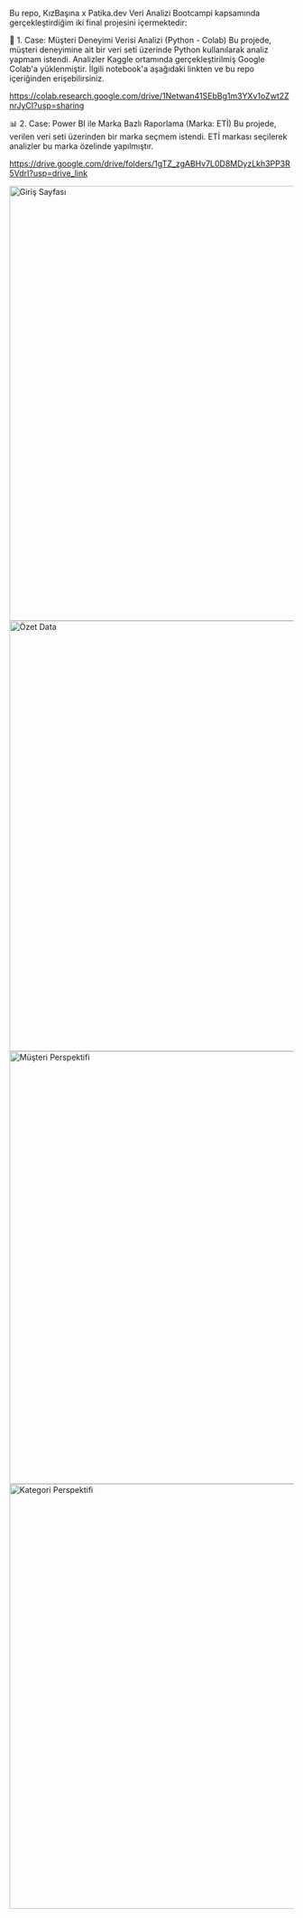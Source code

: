 Bu repo, KızBaşına x Patika.dev Veri Analizi Bootcampi kapsamında gerçekleştirdiğim iki final projesini içermektedir:

🧪 1. Case: Müşteri Deneyimi Verisi Analizi (Python - Colab)
Bu projede, müşteri deneyimine ait bir veri seti üzerinde Python kullanılarak analiz yapmam istendi.
Analizler Kaggle ortamında gerçekleştirilmiş Google Colab'a yüklenmiştir.
İlgili notebook'a aşağıdaki linkten ve bu repo içeriğinden erişebilirsiniz.

  https://colab.research.google.com/drive/1Netwan41SEbBg1m3YXv1oZwt2ZnrJyCI?usp=sharing

📊 2. Case: Power BI ile Marka Bazlı Raporlama (Marka: ETİ)
Bu projede, verilen veri seti üzerinden bir marka seçmem istendi. ETİ markası seçilerek analizler bu marka özelinde yapılmıştır.

https://drive.google.com/drive/folders/1gTZ_zgABHv7L0D8MDyzLkh3PP3R5VdrI?usp=drive_link

<img width="1367" height="771" alt="Giriş Sayfası" src="https://github.com/user-attachments/assets/764b3dc5-31f0-4c37-99f4-fa33dc8eb7d7" />
<img width="1426" height="763" alt="Özet Data" src="https://github.com/user-attachments/assets/319640e3-84e5-4dc6-b08d-a5e93d7f3d96" />
<img width="1386" height="767" alt="Müşteri Perspektifi" src="https://github.com/user-attachments/assets/89aed7a8-0c28-4868-8b74-c88e1dd985ba" />
<img width="1390" height="753" alt="Kategori Perspektifi" src="https://github.com/user-attachments/assets/65d5d376-21b8-4aaf-877f-4e2d99b20b0a" />
